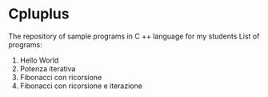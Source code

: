 # Cpluplus
The repository of sample programs in C ++ language for my students
List of programs:
  1) Hello World
  2) Potenza iterativa
  3) Fibonacci con ricorsione
  4) Fibonacci con ricorsione e iterazione
